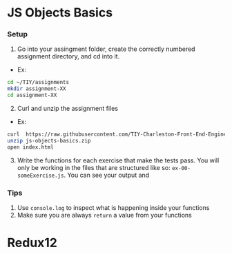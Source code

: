# JS Objects Basics

### Setup 
1. Go into your assingment folder, create the correctly numbered assignment directory, and cd into it.
  - Ex:
  ```sh
  cd ~/TIY/assignments
  mkdir assignment-XX
  cd assignment-XX
  ```

2. Curl and unzip the assignment files
  - Ex:
  ```sh
  curl  https://raw.githubusercontent.com/TIY-Charleston-Front-End-Engineering/Course-Guide/master/assignments/js-objects-basics/js-objects-basics.zip > js-objects-basics.zip
  unzip js-objects-basics.zip
  open index.html
  ```
  
3. Write the functions for each exercise that make the tests pass. You will only be working in the files that are structured like so: `ex-00-someExercise.js`. You can see your output and 

### Tips
1. Use `console.log` to inspect what is happening inside your functions
2. Make sure you are always `return` a value from your functions

# Redux12
